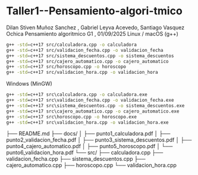 # Taller1--Pensamiento-algori-tmico

Dilan Stiven Muñoz Sanchez , Gabriel Leyva Acevedo, Santiago Vasquez Ochica 
Pensamiento algoritmico G1 , 01/09/2025
Linux / macOS (g++)
```bash
g++ -std=c++17 src/calculadora.cpp -o calculadora
g++ -std=c++17 src/validacion_fecha.cpp -o validacion_fecha
g++ -std=c++17 src/sistema_descuentos.cpp -o sistema_descuentos
g++ -std=c++17 src/cajero_automatico.cpp -o cajero_automatico
g++ -std=c++17 src/horoscopo.cpp -o horoscopo
g++ -std=c++17 src/validacion_hora.cpp -o validacion_hora
```
Windows (MinGW)
```bat
g++ -std=c++17 src\calculadora.cpp -o calculadora.exe
g++ -std=c++17 src\validacion_fecha.cpp -o validacion_fecha.exe
g++ -std=c++17 src\sistema_descuentos.cpp -o sistema_descuentos.exe
g++ -std=c++17 src\cajero_automatico.cpp -o cajero_automatico.exe
g++ -std=c++17 src\horoscopo.cpp -o horoscopo.exe
g++ -std=c++17 src\validacion_hora.cpp -o validacion_hora.exe
```
├── README.md
├── docs/
│   ├── punto1_calculadora.pdf
│   ├── punto2_validacion_fecha.pdf
│   ├── punto3_sistema_descuentos.pdf
│   ├── punto4_cajero_automatico.pdf
│   ├── punto5_horoscopo.pdf
│   └── punto6_validacion_hora.pdf
└── src/
    ├── calculadora.cpp
    ├── validacion_fecha.cpp
    ├── sistema_descuentos.cpp
    ├── cajero_automatico.cpp
    ├── horoscopo.cpp
    └── validacion_hora.cpp


